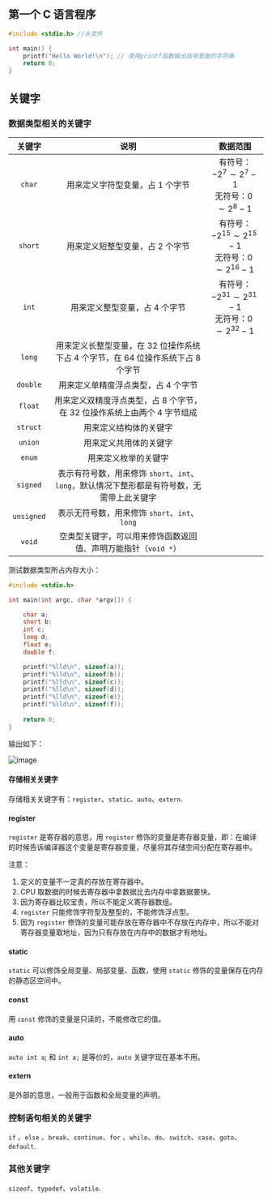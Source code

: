 ## 第一个 C 语言程序

```c
#include <stdio.h> //头文件

int main() {
    printf("Hello World!\n"); // 使用printf函数输出括号里面的字符串
    return 0;
}
```

## 关键字

### 数据类型相关的关键字

|   关键字   |                             说明                             |                           数据范围                           |
| :--------: | :----------------------------------------------------------: | :----------------------------------------------------------: |
|   `char`   |               用来定义字符型变量，占 1 个字节                |    有符号：$-2^{7}\sim2^7-1$<br />无符号：$0 \sim 2^8-1$     |
|  `short`   |               用来定义短整型变量，占 2 个字节                | 有符号：$-2^{15}\sim2^{15}-1$<br />无符号：$0 \sim 2^{16}-1$ |
|   `int`    |                用来定义整型变量，占 4 个字节                 | 有符号：$-2^{31}\sim2^{31}-1$<br />无符号：$0 \sim 2^{32}-1$ |
|   `long`   | 用来定义长整型变量，在 32 位操作系统下占 4 个字节，在 64 位操作系统下占 8 个字节 |                                                              |
|  `double`  |             用来定义单精度浮点类型，占 4 个字节              |                                                              |
|  `float`   | 用来定义双精度浮点类型，占 8 个字节，在 32 位操作系统上由两个 4 字节组成 |                                                              |
|  `struct`  |                    用来定义结构体的关键字                    |                                                              |
|  `union`   |                    用来定义共用体的关键字                    |                                                              |
|   `enum`   |                     用来定义枚举的关键字                     |                                                              |
|  `signed`  | 表示有符号数，用来修饰 `short`、`int`、`long`，默认情况下整形都是有符号数，无需带上此关键字 |                                                              |
| `unsigned` |        表示无符号数，用来修饰 `short`、`int`、`long`         |                                                              |
|   `void`   | 空类型关键字，可以用来修饰函数返回值、声明万能指针（`void *`） |                                                              |

测试数据类型所占内存大小：

```c
#include <stdio.h>

int main(int argc, char *argv[]) {

    char a;
    short b;
    int c;
    long d;
    float e;
    double f;

    printf("%lld\n", sizeof(a));
    printf("%lld\n", sizeof(b));
    printf("%lld\n", sizeof(c));
    printf("%lld\n", sizeof(d));
    printf("%lld\n", sizeof(e));
    printf("%lld\n", sizeof(f));
    
    return 0;
}
```

输出如下：

![image](https://github.com/XinranSix/Computer-Graphics/assets/62458905/6b55d317-594d-41c8-b1f1-5070692ffada)

#### 存储相关关键字

存储相关关键字有：`register`、`static`、`auto`、`extern`.

#### register

`register` 是寄存器的意思，用 `register` 修饰的变量是寄存器变量，即：在编译的时候告诉编译器这个变量是寄存器变量，尽量将其存储空间分配在寄存器中。

注意：

1. 定义的变量不一定真的存放在寄存器中。
2. CPU 取数据的时候去寄存器中拿数据比去内存中拿数据要快。
3. 因为寄存器比较宝贵，所以不能定义寄存器数组。
4. `register` 只能修饰字符型及整型的，不能修饰浮点型。
5. 因为 `register` 修饰的变量可能存放在寄存器中不存放在内存中，所以不能对寄存器变量取地址，因为只有存放在内存中的数据才有地址。

#### static

`static` 可以修饰全局变量、局部变量、函数，使用 `static` 修饰的变量保存在内存的静态区空间中。

#### const

用 `const` 修饰的变量是只读的，不能修改它的值。

#### auto

`auto int a`; 和 `int a;` 是等价的，`auto` 关键字现在基本不用。

#### extern

是外部的意思，一般用于函数和全局变量的声明。

### 控制语句相关的关键字

`if` 、`else` 、`break`、`continue`、`for` 、`while`、`do`、`switch`、`case`、`goto`、`default`.

### 其他关键字

`sizeof`、`typedef`、`volatile`.
